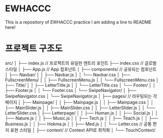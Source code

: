 # EWHACCC
This is a repository of EWHACCC practice
I am adding a line to README here!



# 프로젝트 구조도
src/ │ ├── index.js // 프로젝트의 유일한 엔트리 포인트 ├── index.css // 글로벌 스타일 │ ├── App.js // App 컴포넌트 │ ├── components/ // 공유되는 컴포넌트 │ ├── Navbar/ │ │ ├── Navbar.js │ │ └── Navbar.css │ ├── FullscreenMenu/ │ │ ├── FullscreenMenu.js │ │ └── FullscreenMenu.css │ ├── Title/ │ │ ├── LetterTitle.js │ │ └── LetterTitle.css │ └── Footer/ │ │ ├── Footer.js │ │ └── Footer.css │ └── SwipeNavigator/ │ ├── SwipeNavigator.css │ └── SwipeNavigator.js │ ├── pages/ // 라우팅되는 각 페이지 │ ├── Mainpage/ │ │ ├── Mainpage.js │ │ ├── Mainpage.css │ │ ├── MainSlider.js │ │ ├── MainSlider.css │ │ ├── LetterSlider.js │ │ └── LetterSlider.css │ ├── Letterpage/ │ │ ├── Human.js │ │ ├── Social.js │ │ ├── Nature.js │ │ ├── Music.js │ │ ├── Tech.js │ │ ├── Teach.js │ │ ├── Business.js │ │ ├── Hokma.js │ │ ├── Med.js │ │ └── Letter.css // 공통 편지 표현 스타일 │ ├── context/ // Context API로 최적화 │ └── TouchContext/



